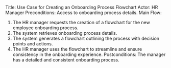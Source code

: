 Title: Use Case for Creating an Onboarding Process Flowchart
Actor: HR Manager
Preconditions: Access to onboarding process details.
Main Flow:
1. The HR manager requests the creation of a flowchart for the new employee onboarding process.
2. The system retrieves onboarding process details.
3. The system generates a flowchart outlining the process with decision points and actions.
4. The HR manager uses the flowchart to streamline and ensure consistency in the onboarding experience.
Postconditions: The manager has a detailed and consistent onboarding process.

